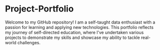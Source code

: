 # Project-Portfolio
Welcome to my GitHub repository! I am a self-taught data enthusiast with a passion for learning and applying new technologies. This portfolio reflects my journey of self-directed education, where I've undertaken various projects to demonstrate my skills and showcase my ability to tackle real-world challenges.

